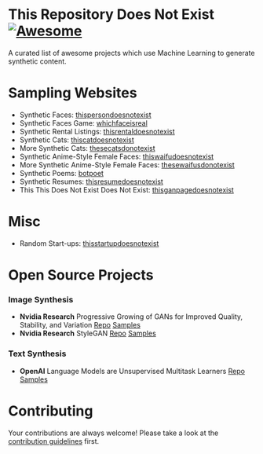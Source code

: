 # This Repository Does Not Exist [![Awesome](https://cdn.rawgit.com/sindresorhus/awesome/d7305f38d29fed78fa85652e3a63e154dd8e8829/media/badge.svg)](https://github.com/sindresorhus/awesome)
A curated list of awesome projects which use Machine Learning to generate synthetic content.

# Sampling Websites
- Synthetic Faces: [thispersondoesnotexist](http://www.thispersondoesnotexist.com)
- Synthetic Faces Game: [whichfaceisreal](http://www.whichfaceisreal.com/)
- Synthetic Rental Listings: [thisrentaldoesnotexist](https://thisrentaldoesnotexist.com/)
- Synthetic Cats: [thiscatdoesnotexist](https://thiscatdoesnotexist.com/)
- More Synthetic Cats: [thesecatsdonotexist](http://thesecatsdonotexist.com/)
- Synthetic Anime-Style Female Faces: [thiswaifudoesnotexist](http://www.thiswaifudoesnotexist.net/index.html)
- More Synthetic Anime-Style Female Faces: [thesewaifusdonotexist](https://www.obormot.net/demos/these-waifus-do-not-exist-alt)
- Synthetic Poems: [botpoet](http://botpoet.com/vote/sign-post/)
- Synthetic Resumes: [thisresumedoesnotexist](https://thisresumedoesnotexist.com/)
- This This Does Not Exist Does Not Exist: [thisganpagedoesnotexist](http://this-gan-page-does-not-exist.herokuapp.com/)

# Misc
- Random Start-ups: [thisstartupdoesnotexist](https://thisstartupdoesnotexist.com/)

# Open Source Projects
### Image Synthesis
- **Nvidia Research** Progressive Growing of GANs for Improved Quality, Stability, and Variation [Repo](https://github.com/tkarras/progressive_growing_of_gans) [Samples](https://drive.google.com/drive/folders/1j6uZ_a6zci0HyKZdpDq9kSa8VihtEPCp)
- **Nvidia Research** StyleGAN [Repo](https://github.com/NVlabs/stylegan) [Samples](https://drive.google.com/drive/folders/100DJ0QXyG89HZzB4w2Cbyf4xjNK54cQ1)
### Text Synthesis
- **OpenAI** Language Models are Unsupervised Multitask Learners [Repo](https://github.com/openai/gpt-2) [Samples](https://blog.openai.com/better-language-models/)

# Contributing

Your contributions are always welcome! Please take a look at the [contribution guidelines](https://github.com/paubric/awesome-doesnotexist/blob/master/CONTRIBUTING.md) first.
